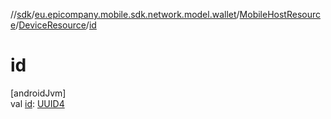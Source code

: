 //[sdk](../../../../index.md)/[eu.epicompany.mobile.sdk.network.model.wallet](../../index.md)/[MobileHostResource](../index.md)/[DeviceResource](index.md)/[id](id.md)

# id

[androidJvm]\
val [id](id.md): [UUID4](../../../eu.epicompany.mobile.android.datatypes/index.md#229649042%2FClasslikes%2F462465411)
